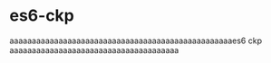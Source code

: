 # es6-ckp
aaaaaaaaaaaaaaaaaaaaaaaaaaaaaaaaaaaaaaaaaaaaaaaaaaes6 ckp aaaaaaaaaaaaaaaaaaaaaaaaaaaaaaaaaaaaaa
